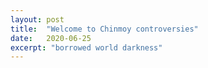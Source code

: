 ```yaml
---
layout: post
title:  "Welcome to Chinmoy controversies"
date:   2020-06-25
excerpt: "borrowed world darkness"
---
```

